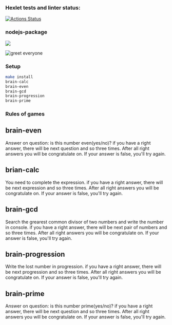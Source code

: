 ### Hexlet tests and linter status:
[![Actions Status](https://github.com/stoganych/frontend-project-lvl1/workflows/hexlet-check/badge.svg)](https://github.com/stoganych/frontend-project-lvl1/actions)

### nodejs-package
<a href="https://codeclimate.com/github/codeclimate/codeclimate/maintainability"><img src="https://api.codeclimate.com/v1/badges/a99a88d28ad37a79dbf6/maintainability" /></a>

![greet everyone](https://github.com/stoganych/frontend-project-lvl1/actions/workflows/node-check.yml/badge.svg)

### Setup 

```sh
make install
brain-calc
brain-even
brain-gcd
brain-progression
brain-prime
```

### Rules of games

## brain-even

Answer on question: is this number even(yes/no)? if you have a right answer, there will be next question and so three times. After all right answers you will be congratulate on. If your answer is false, you'll try again.

## brian-calc

You need to complete the expression. if you have a right answer, there will be next expression and so three times. After all right answers you will be congratulate on. If your answer is false, you'll try again.

## brain-gcd

Search the grearest common divisor of two numbers and write the number in console. if you have a right answer, there will be next pair of numbers and so three times. After all right answers you will be congratulate on. If your answer is false, you'll try again.

## brain-progression

Write the lost number in progression. if you have a right answer, there will be next progression and so three times. After all right answers you will be congratulate on. If your answer is false, you'll try again.

## brain-prime

Answer on question: is this number prime(yes/no)? if you have a right answer, there will be next question and so three times. After all right answers you will be congratulate on. If your answer is false, you'll try again.